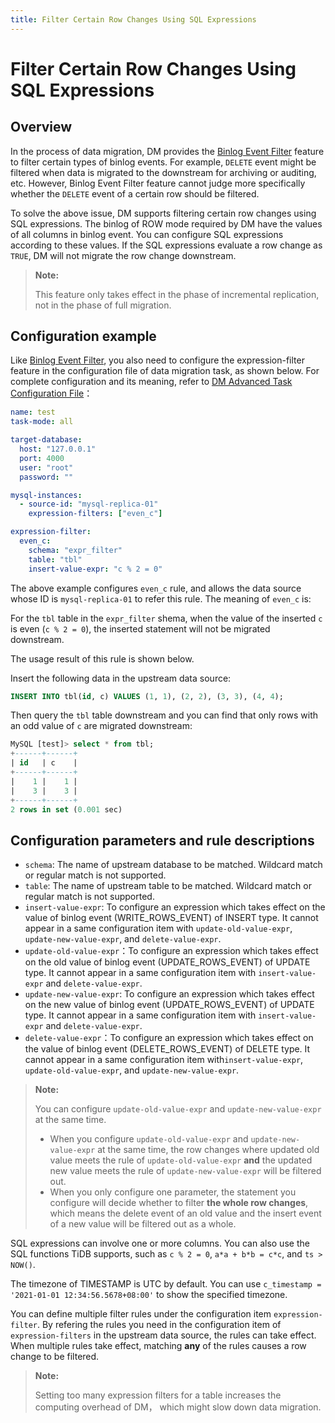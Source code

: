 ```yaml
---
title: Filter Certain Row Changes Using SQL Expressions
---
```


# Filter Certain Row Changes Using SQL Expressions

## Overview

In the process of data migration, DM provides the [Binlog Event Filter](key-features.md#binlog-event-filter) feature to filter certain types of binlog events. For example, `DELETE` event might be filtered when data is migrated to the downstream for archiving or auditing, etc. However, Binlog Event Filter feature cannot judge more specifically whether the `DELETE` event of a certain row should be filtered.

To solve the above issue, DM supports filtering certain row changes using SQL expressions. The binlog of ROW mode required by DM have the values of all columns in binlog event. You can configure SQL expressions according to these values. If the SQL expressions evaluate a row change as `TRUE`, DM will not migrate the row change downstream.

> **Note:**
>
> This feature only takes effect in the phase of incremental replication, not in the phase of full migration.

## Configuration example

Like [Binlog Event Filter](key-features.md#binlog-event-filter), you also need to configure the expression-filter feature in the configuration file of data migration task, as shown below. For complete configuration and its meaning, refer to [DM Advanced Task Configuration File](task-configuration-file-full.md#task-configuration-file-template-advanced)：

```yml
name: test
task-mode: all

target-database:
  host: "127.0.0.1"
  port: 4000
  user: "root"
  password: ""

mysql-instances:
  - source-id: "mysql-replica-01"
    expression-filters: ["even_c"]

expression-filter:
  even_c:
    schema: "expr_filter"
    table: "tbl"
    insert-value-expr: "c % 2 = 0"
```

The above example configures `even_c` rule, and allows the data source whose ID is `mysql-replica-01` to refer this rule. The meaning of `even_c` is:

For the `tbl` table in the `expr_filter` shema, when the value of the inserted `c` is even (`c % 2 = 0`), the inserted statement will not be migrated downstream.

The usage result of this rule is shown below.

Insert the following data in the upstream data source:

```sql
INSERT INTO tbl(id, c) VALUES (1, 1), (2, 2), (3, 3), (4, 4);
```

Then query the `tbl` table downstream and you can find that only rows with an odd value of `c` are migrated downstream:

```sql
MySQL [test]> select * from tbl;
+------+------+
| id   | c    |
+------+------+
|    1 |    1 |
|    3 |    3 |
+------+------+
2 rows in set (0.001 sec)
```

## Configuration parameters and rule descriptions

- `schema`: The name of upstream database to be matched. Wildcard match or regular match is not supported.
- `table`: The name of upstream table to be matched. Wildcard match or regular match is not supported.
- `insert-value-expr`: To configure an expression which takes effect on the value of binlog event (WRITE_ROWS_EVENT) of INSERT type. It cannot appear in a same configuration item with `update-old-value-expr`, `update-new-value-expr`, and `delete-value-expr`.
- `update-old-value-expr`：To configure an expression which takes effect on the old value of binlog event (UPDATE_ROWS_EVENT) of UPDATE type. It cannot appear in a same configuration item with `insert-value-expr` and `delete-value-expr`.
- `update-new-value-expr`: To configure an expression which takes effect on the new value of binlog event (UPDATE_ROWS_EVENT) of UPDATE type. It cannot appear in a same configuration item with `insert-value-expr` and `delete-value-expr`.
- `delete-value-expr`：To configure an expression which takes effect on the value of binlog event (DELETE_ROWS_EVENT) of DELETE type. It cannot appear in a same configuration item with`insert-value-expr`, `update-old-value-expr`, and `update-new-value-expr`.

> **Note:**
>
> You can configure `update-old-value-expr` and `update-new-value-expr` at the same time.
>
> - When you configure `update-old-value-expr` and `update-new-value-expr` at the same time, the row changes where updated old value meets the rule of `update-old-value-expr` **and** the updated new value meets the rule of `update-new-value-expr` will be filtered out.
> - When you only configure one parameter, the statement you configure will decide whether to filter **the whole row changes**, which means the delete event of an old value and the insert event of a new value will be filtered out as a whole.

SQL expressions can involve one or more columns. You can also use the SQL functions TiDB supports, such as `c % 2 = 0`, `a*a + b*b = c*c`, and `ts > NOW()`.

The timezone of TIMESTAMP is UTC by default. You can use `c_timestamp = '2021-01-01 12:34:56.5678+08:00'` to show the specified timezone.

You can define multiple filter rules under the configuration item `expression-filter`. By refering the rules you need in the configuration item of `expression-filters` in the upstream data source, the rules can take effect. When multiple rules take effect, matching **any** of the rules causes a row change to be filtered.

> **Note:**
>
> Setting too many expression filters for a table increases the computing overhead of DM， which might slow down data migration.